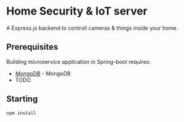 # Home Security & IoT server

A Express.js backend to controll cameras & things inside your home.

## Prerequisites

Building microservice application in Spring-boot requires:

* [MongoDB](https://www.mongodb.com/) - MongoDB
* TODO

## Starting

```
npm install
```